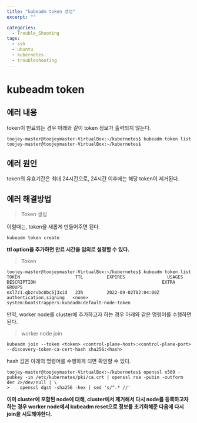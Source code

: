 ```yaml
---
title: "kubeadm token 생성"
excerpt: ""

categories:
  - Trouble_Shooting
tags:
  - ssh
  - ubuntu
  - kubernetes
  - troubleshooting
---
```


# kubeadm token

## 에러 내용

token이 만료되는 경우 아래와 같이 token 정보가 출력되지 않는다.

```shell
toojey-master@toojeymaster-VirtualBox:~/kubernetes$ kubeadm token list
toojey-master@toojeymaster-VirtualBox:~/kubernetes$ 
```

## 에러 원인

token의 유효기간은 최대 24시간으로, 24시간 이후에는 해당 token이 제거된다.


## 에러 해결방법

> Token 생성

이럴때는, token을 새롭게 만들어주면 된다.

```shell
kubeadm token create
```

**ttl option을 추가하면 만료 시간을 임의로 설정할 수 있다.**

> Token

```shell
toojey-master@toojeymaster-VirtualBox:~/kubernetes$ kubeadm token list
TOKEN                     TTL         EXPIRES                USAGES                   DESCRIPTION                                                EXTRA GROUPS
nxl7z1.qbzrvbc0bc5j3xid   23h         2022-09-02T02:04:00Z   authentication,signing   <none>                                                     system:bootstrappers:kubeadm:default-node-token
```

만약, worker node를 cluster에 추가하고자 하는 경우 아래와 같은 명령어를 수행하면 된다.

> worker node join

```shell
kubeadm join --token <token> <control-plane-host>:<control-plane-port> --discovery-token-ca-cert-hash sha256:<hash>
```

hash 값은 아래의 명령어를 수행하게 되면 확인할 수 있다.

```shell
toojey-master@toojeymaster-VirtualBox:~/kubernetes$ openssl x509 -pubkey -in /etc/kubernetes/pki/ca.crt | openssl rsa -pubin -outform der 2>/dev/null | \
>    openssl dgst -sha256 -hex | sed 's/^.* //'
```


**이미 cluster에 포함된 node에 대해, cluster에서 제거해서 다시 node를 등록하고자 하는 경우 worker  node에서 kubeadm reset으로 정보를 초기화해준 다음에 다시 join을 시도해야한다.**